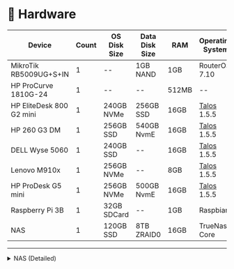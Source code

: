 # 🔧 Hardware

| Device                   | Count | OS Disk Size | Data Disk Size | RAM   | Operating System                 | Purpose    |
|--------------------------|-------|--------------|----------------|-------|----------------------------------|------------|
| MikroTik RB5009UG+S+IN   | 1     | --           | 1GB NAND       | 1GB   | RouterOS 7.10                    | Router     |
| HP ProCurve 1810G-24     | 1     | --           | --             | 512MB | --                               | Switch     |
| HP EliteDesk 800 G2 mini | 1     | 240GB NVMe   | 256GB SSD      | 16GB  | [Talos](https://talos.dev) 1.5.5 | k8s Master |
| HP 260 G3 DM             | 1     | 256GB SSD    | 540GB NvmE     | 16GB  | [Talos](https://talos.dev) 1.5.5 | k8s Master |
| DELL Wyse 5060           | 1     | 240GB SSD    | --             | 16GB  | [Talos](https://talos.dev) 1.5.5 | k8s Master |
| Lenovo M910x             | 1     | 256GB NVMe   | --             | 8GB   | [Talos](https://talos.dev) 1.5.5 | k8s Worker |
| HP ProDesk G5 mini       | 1     | 256GB NVMe   | 500GB NvmE     | 16GB  | [Talos](https://talos.dev) 1.5.5 | k8s Worker |
| Raspberry Pi 3B          | 1     | 32GB SDCard  | --             | 1GB   | Raspbian                         | Pi-hole    |
| NAS                      | 1     | 120GB SSD    | 8TB ZRAID0     | 16GB  | TrueNas Core                     | NFS/BACKUP |

---

<details>
  <summary>NAS (Detailed)</summary>

| Type                   | Item                                                                                                                    |
| :--------------------- | :---------------------------------------------------------------------------------------------------------------------- |
| **CPU**                | Intel Core i5-6500 3.2 GHz Quad-Core Processor                                                                          |
| **CPU Cooler**         | Intel Stock                                                                                                             |
| **Motherboard**        | MSI H110M PRO-VH Micro ATX LGA1151                                                                                      |
| **Memory**             | Crucial Ballistix Sport LT 16 GB (2 x 8 GB) DDR4-3200 CL16                                                              |
| **Storage (Boot)**     | Kingston A400 120 GB 2.5" SSD                                                                                           |
| **Storage (Data)**     | Seagate IronWolf NAS 4 TB 3.5" 5400 RPM Internal Hard Drive x 3                                                         |
| **Storage Controller** | 10Gtek® Internal SAS/SATA Raid Controller PCI Express Host Bus Adapter for LSI 9211-8I, LSI SAS2008 Chip, 8-Port 6Gb/s |
| **Case**               | Fractal Design Node 804 MicroATX Mid Tower Case                                                                         |
| **Power Supply**       | Corsair CV550 550 W 80+ Bronze Certified ATX Power Supply                                                               |

</details>
